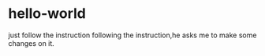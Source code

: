 # hello-world
just follow the instruction
following the instruction,he asks me to make some changes on it.
